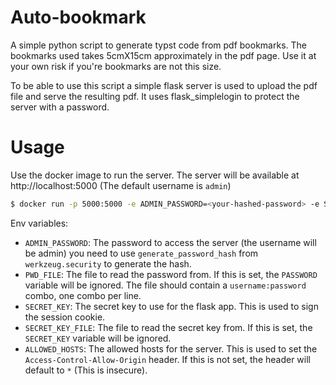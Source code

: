 # Auto-bookmark
A simple python script to generate typst code from pdf bookmarks.
The bookmarks used takes 5cmX15cm approximately in the pdf page.
Use it at your own risk if you're bookmarks are not this size.

To be able to use this script a simple flask server is used to upload the pdf file and serve the resulting pdf.
It uses flask_simplelogin to protect the server with a password.

# Usage
Use the docker image to run the server. The server will be available at http://localhost:5000 (The default username is `admin`)
```bash
$ docker run -p 5000:5000 -e ADMIN_PASSWORD=<your-hashed-password> -e SECRET_KEY=<random-key> -e ALLOWED_HOSTS=* -d --name auto-bookmark auto-bookmark
```
Env variables:
- `ADMIN_PASSWORD`: The password to access the server (the username will be admin) you need to use `generate_password_hash` from `werkzeug.security` to generate the hash.
- `PWD_FILE`: The file to read the password from. If this is set, the `PASSWORD` variable will be ignored. The file should contain a `username:password` combo, one combo per line.
- `SECRET_KEY`: The secret key to use for the flask app. This is used to sign the session cookie.
- `SECRET_KEY_FILE`: The file to read the secret key from. If this is set, the `SECRET_KEY` variable will be ignored.
- `ALLOWED_HOSTS`: The allowed hosts for the server. This is used to set the `Access-Control-Allow-Origin` header. If this is not set, the header will default to `*` (This is insecure).
